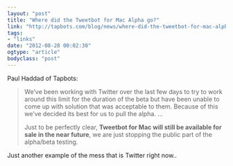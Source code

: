 ```yaml
---
layout: "post"
title: "Where did the Tweetbot for Mac Alpha go?"
link: "http://tapbots.com/blog/news/where-did-the-tweetbot-for-mac-alpha-go"
tags: 
- "links"
date: "2012-08-28 00:02:30"
ogtype: "article"
bodyclass: "post"
---
```


Paul Haddad of Tapbots:

> We’ve been working with Twitter over the last few days to try to work around this limit for the duration of the beta but have been unable to come up with solution that was acceptable to them. Because of this we’ve decided its best for us to pull the alpha. …
> 
> Just to be perfectly clear, **Tweetbot for Mac will still be available for sale in the near future**, we are just stopping the public part of the alpha/beta testing.

Just another example of the mess that is Twitter right now..